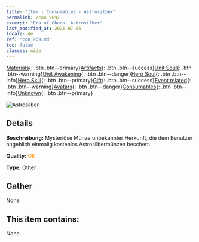 ```yaml
---
title: "Item - Consumables - Astrosilber"
permalink: /con_969/
excerpt: "Era of Chaos  Astrosilber"
last_modified_at: 2021-07-06
locale: de
ref: "con_969.md"
toc: false
classes: wide
---
```

 [Materials](/ItemsDE/){: .btn .btn--primary}[Artifacts](/ItemsDE/Artifacts/){: .btn .btn--success}[Unit Soul](/ItemsDE/UnitSoul/){: .btn .btn--warning}[Unit Awakening](/ItemsDE/UnitAwakening/){: .btn .btn--danger}[Hero Soul](/ItemsDE/HeroSoul/){: .btn .btn--info}[Hero Skill](/ItemsDE/HeroSkill/){: .btn .btn--primary}[Gift](/ItemsDE/Gift/){: .btn .btn--success}[Event related](/ItemsDE/Events/){: .btn .btn--warning}[Avatars](/ItemsDE/Avatars/){: .btn .btn--danger}[Consumables](/ItemsDE/Consumables/){: .btn .btn--info}[Unknown](/ItemsDE/Unknown/){: .btn .btn--primary}

 ![Astrosilber](/images/t/artifact_41003.png)

## Details
 **Beschreibung:** Mysteriöse Münze unbekannter Herkunft, die dem Benutzer angeblich einmalig kostenlos Astrosilbermünzen beschert.

 **Quality:** <span style="color: #FF8C00">OK</span>

 **Type:** Other

## Gather

  None

## This item contains:

  None

